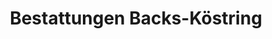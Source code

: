 ---
title: "Bestattungen Backs-Köstring"
url: /bad-oeynhausen/bestattungen-backs-koestring/
shop: Bestattungen
---